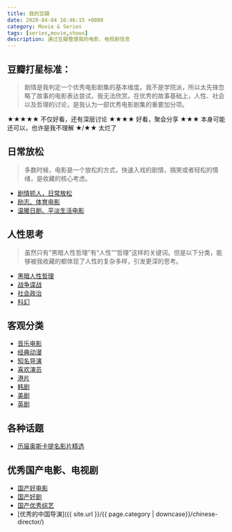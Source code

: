 ```yaml
---
title: 我的豆瓣
date: 2020-04-04 16:46:15 +0800
category: Movie & Series
tags: [series,movie,shows]
description: 通过豆瓣整理我的电影、电视剧信息
---
```


## 豆瓣打星标准：

> 剧情是我判定一个优秀电影剧集的基本维度。我不是学院派，所以太先锋忽略了故事的电影表达尝试，我无法欣赏。在优秀的故事基础上，人性、社会以及哲理的讨论，是我认为一部优秀电影剧集的重要加分项。

★★★★★ 不仅好看，还有深层讨论
★★★★  好看，聚会分享
★★★   本身可能还可以，也许是我不理解
★/★★  太烂了



## 日常放松

> 多数时候，电影是一个放松的方式，快速入戏的剧情，搞笑或者轻松的情绪，是收藏的核心考虑。

* [剧情抓人，日常放松](https://www.douban.com/doubanapp/dispatch?uri=/doulist/120762812/&dt_dapp=1)
* [励志、体育电影](https://www.douban.com/doubanapp/dispatch?uri=/doulist/110829719/&dt_dapp=1)
* [温暖日剧、平淡生活电影](https://www.douban.com/doubanapp/dispatch?uri=/doulist/110914557/&dt_dapp=1)

## 人性思考

> 虽然只有“黑暗人性哲理”有“人性”“哲理”这样的关键词。但是以下分类，能够被我收藏的都体现了人性的复杂多样，引发更深的思考。

* [黑暗人性哲理](https://www.douban.com/doubanapp/dispatch?uri=/doulist/121226053/&dt_dapp=1)
* [战争谍战](https://www.douban.com/doubanapp/dispatch?uri=/doulist/110829744/&dt_dapp=1)
* [社会政治](https://www.douban.com/doubanapp/dispatch?uri=/doulist/110830002/&dt_dapp=1)
* [科幻](https://www.douban.com/doubanapp/dispatch?uri=/doulist/110829835/&dt_dapp=1)

## 客观分类

* [音乐电影](https://www.douban.com/doulist/111261571/)
* [经典动漫](https://www.douban.com/doubanapp/dispatch?uri=/doulist/110914874/&dt_dapp=1)
* [知名导演](https://www.douban.com/doubanapp/dispatch?uri=/doulist/110919253/&dt_dapp=1)
* [喜欢演员](https://www.douban.com/doubanapp/dispatch?uri=/doulist/110921402/&dt_dapp=1)
* [港片](https://www.douban.com/doubanapp/dispatch?uri=/doulist/110918241/&dt_dapp=1)
* [韩剧](https://www.douban.com/doubanapp/dispatch?uri=/doulist/110914582/&dt_dapp=1)
* [美剧](https://www.douban.com/doubanapp/dispatch?uri=/doulist/110914115/&dt_dapp=1)
* [英剧](https://www.douban.com/doubanapp/dispatch?uri=/doulist/110915001/&dt_dapp=1)

## 各种话题

* [历届奥斯卡提名影片精选](https://www.douban.com/doubanapp/dispatch?uri=/doulist/111228560/&dt_dapp=1)

## 优秀国产电影、电视剧

* [国产好电影](https://www.douban.com/doubanapp/dispatch?uri=/doulist/120612496/&dt_dapp=1)
* [国产好剧](https://www.douban.com/doubanapp/dispatch?uri=/doulist/110914062/&dt_dapp=1)
* [国产优秀综艺](https://www.douban.com/doubanapp/dispatch?uri=/doulist/110914062/&dt_dapp=1)
* [优秀的中国导演]({{ site.url }}/{{ page.category | downcase}}/chinese-director/)

